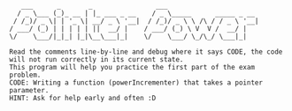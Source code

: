        ___      _       _                ___                       
      / _ \___ (_)_ __ | |_ ___ _ __    / _ \_____      _____ _ __ 
     / /_)/ _ \| | '_ \| __/ _ \ '__|  / /_)/ _ \ \ /\ / / _ \ '__|
    / ___/ (_) | | | | | ||  __/ |    / ___/ (_) \ V  V /  __/ |   
    \/    \___/|_|_| |_|\__\___|_|    \/    \___/ \_/\_/ \___|_|   

    Read the comments line-by-line and debug where it says CODE, the code will not run correctly in its current state.
    This program will help you practice the first part of the exam problem.
    CODE: Writing a function (powerIncrementer) that takes a pointer parameter.
    HINT: Ask for help early and often :D
